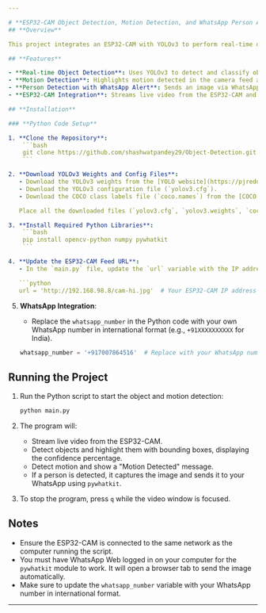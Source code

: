```yaml
---

# **ESP32-CAM Object Detection, Motion Detection, and WhatsApp Person Alert**
## **Overview**

This project integrates an ESP32-CAM with YOLOv3 to perform real-time object detection and motion detection. When a person is detected in the video stream, an image of the detected person is captured and sent via WhatsApp using `pywhatkit`. The system detects motion and highlights it on the live feed. It also displays the object class and confidence level for each detected object.

## **Features**

- **Real-time Object Detection**: Uses YOLOv3 to detect and classify objects in the video feed.
- **Motion Detection**: Highlights motion detected in the camera feed and shows a "Motion Detected" message.
- **Person Detection with WhatsApp Alert**: Sends an image via WhatsApp when a person is detected.
- **ESP32-CAM Integration**: Streams live video from the ESP32-CAM and processes it in real time.

## **Installation**

### **Python Code Setup**

1. **Clone the Repository**:
    ```bash
    git clone https://github.com/shashwatpandey29/Object-Detection.git
    ```

2. **Download YOLOv3 Weights and Config Files**:
   - Download the YOLOv3 weights from the [YOLO website](https://pjreddie.com/darknet/yolo/).
   - Download the YOLOv3 configuration file (`yolov3.cfg`).
   - Download the COCO class labels file (`coco.names`) from the [COCO dataset](https://cocodataset.org/#home).

   Place all the downloaded files (`yolov3.cfg`, `yolov3.weights`, `coco.names`) in the project directory.

3. **Install Required Python Libraries**:
    ```bash
    pip install opencv-python numpy pywhatkit
    ```

4. **Update the ESP32-CAM Feed URL**:
   - In the `main.py` file, update the `url` variable with the IP address of your ESP32-CAM.

   ```python
   url = 'http://192.168.98.8/cam-hi.jpg'  # Your ESP32-CAM IP address
   ```

5. **WhatsApp Integration**:
   - Replace the `whatsapp_number` in the Python code with your own WhatsApp number in international format (e.g., `+91XXXXXXXXXX` for India).

   ```python
   whatsapp_number = '+917007864516'  # Replace with your WhatsApp number in international format
   ```

## **Running the Project**

1. Run the Python script to start the object and motion detection:
    ```bash
    python main.py
    ```

2. The program will:
   - Stream live video from the ESP32-CAM.
   - Detect objects and highlight them with bounding boxes, displaying the confidence percentage.
   - Detect motion and show a "Motion Detected" message.
   - If a person is detected, it captures the image and sends it to your WhatsApp using `pywhatkit`.

3. To stop the program, press `q` while the video window is focused.

## **Notes**

- Ensure the ESP32-CAM is connected to the same network as the computer running the script.
- You must have WhatsApp Web logged in on your computer for the `pywhatkit` module to work. It will open a browser tab to send the image automatically.
- Make sure to update the `whatsapp_number` variable with your WhatsApp number in international format.

---
```

